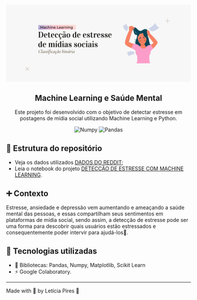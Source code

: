 <p align="center">
  <img src="https://github.com/letpires/StressDetection/blob/main/deteccaostress.png" >
</p>

<h2 align="center">
  Machine Learning e Saúde Mental
</h2>

<p align="center">
  Este projeto foi desenvolvido com o objetivo de detectar estresse em postagens de mídia social utilizando Machine Learning e Python. </a>
</p>

<p align="center">
    <img alt="Numpy" src="https://img.shields.io/badge/numpy-1.20.0-blue">
    <img alt="Pandas" src="https://img.shields.io/badge/Pandas-1.2.3-yellow">
    

   </a>
</p>


## 📄 Estrutura do repositório

- Veja os dados utilizados [DADOS DO REDDIT](https://github.com/letpires/StressDetection/blob/main/stress.csv);
- Leia o notebook do projeto [DETECÇÃO DE ESTRESSE COM MACHINE LEARNING](https://github.com/letpires/StressDetection/blob/main/StressDetectionWithPython.ipynb).

## ➕ Contexto

Estresse, ansiedade e depressão vem aumentando e ameaçando a saúde mental das pessoas, e essas compartilham seus sentimentos em plataformas de mídia social, sendo assim, a detecção de estresse pode ser uma forma para descobrir quais usuários estão estressados e consequentemente poder intervir para ajudá-los🏥.


## 🚀 Tecnologias utilizadas

- 📄 Bibliotecas: Pandas, Numpy, Matplotlib, Scikit Learn
- ⚡️ Google Colaboratory.

---

Made with 💜 by Letícia Pires :wave: 
